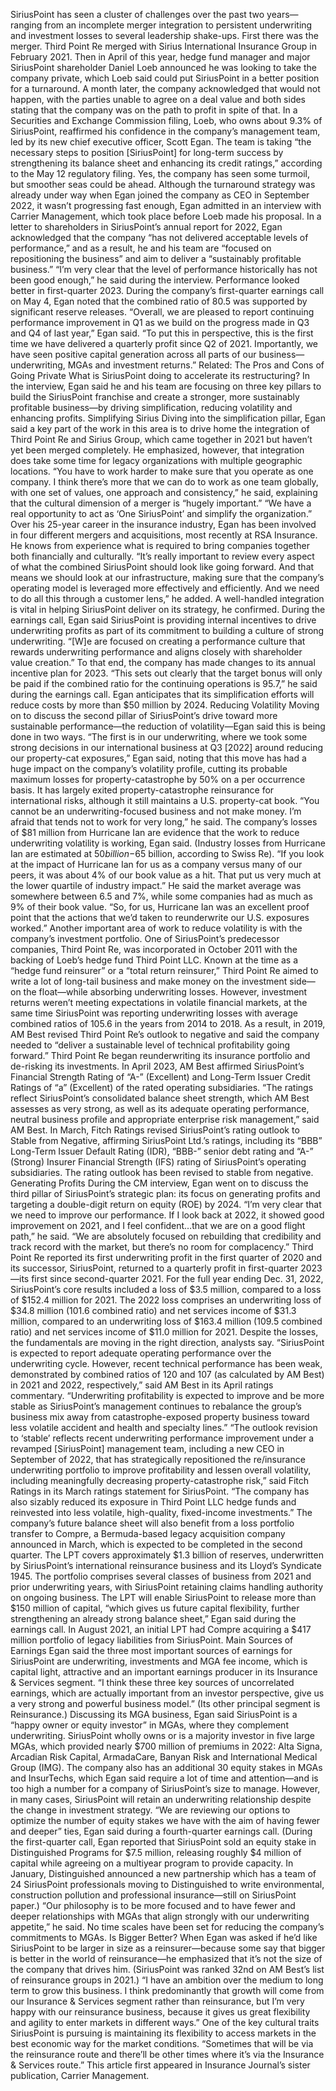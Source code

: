 SiriusPoint has seen a cluster of challenges over the past two years—ranging from an incomplete merger integration to persistent underwriting and investment losses to several leadership shake-ups.
First there was the merger. Third Point Re merged with Sirius International Insurance Group in February 2021. Then in April of this year, hedge fund manager and major SiriusPoint shareholder Daniel Loeb announced he was looking to take the company private, which Loeb said could put SiriusPoint in a better position for a turnaround.
A month later, the company acknowledged that would not happen, with the parties unable to agree on a deal value and both sides stating that the company was on the path to profit in spite of that.
In a Securities and Exchange Commission filing, Loeb, who owns about 9.3% of SiriusPoint, reaffirmed his confidence in the company’s management team, led by its new chief executive officer, Scott Egan. The team is taking “the necessary steps to position [SiriusPoint] for long-term success by strengthening its balance sheet and enhancing its credit ratings,” according to the May 12 regulatory filing.
Yes, the company has seen some turmoil, but smoother seas could be ahead.
Although the turnaround strategy was already under way when Egan joined the company as CEO in September 2022, it wasn’t progressing fast enough, Egan admitted in an interview with Carrier Management, which took place before Loeb made his proposal. In a letter to shareholders in SiriusPoint’s annual report for 2022, Egan acknowledged that the company “has not delivered acceptable levels of performance,” and as a result, he and his team are “focused on repositioning the business” and aim to deliver a “sustainably profitable business.”
“I’m very clear that the level of performance historically has not been good enough,” he said during the interview.
Performance looked better in first-quarter 2023.
During the company’s first-quarter earnings call on May 4, Egan noted that the combined ratio of 80.5 was supported by significant reserve releases. “Overall, we are pleased to report continuing performance improvement in Q1 as we build on the progress made in Q3 and Q4 of last year,” Egan said. “To put this in perspective, this is the first time we have delivered a quarterly profit since Q2 of 2021. Importantly, we have seen positive capital generation across all parts of our business—underwriting, MGAs and investment returns.”
Related: The Pros and Cons of Going Private
What is SiriusPoint doing to accelerate its restructuring?
In the interview, Egan said he and his team are focusing on three key pillars to build the SiriusPoint franchise and create a stronger, more sustainably profitable business—by driving simplification, reducing volatility and enhancing profits.
Simplifying Sirius
Diving into the simplification pillar, Egan said a key part of the work in this area is to drive home the integration of Third Point Re and Sirius Group, which came together in 2021 but haven’t yet been merged completely. He emphasized, however, that integration does take some time for legacy organizations with multiple geographic locations.
“You have to work harder to make sure that you operate as one company. I think there’s more that we can do to work as one team globally, with one set of values, one approach and consistency,” he said, explaining that the cultural dimension of a merger is “hugely important.”
“We have a real opportunity to act as ‘One SiriusPoint’ and simplify the organization.”
Over his 25-year career in the insurance industry, Egan has been involved in four different mergers and acquisitions, most recently at RSA Insurance. He knows from experience what is required to bring companies together both financially and culturally.
“It’s really important to review every aspect of what the combined SiriusPoint should look like going forward. And that means we should look at our infrastructure, making sure that the company’s operating model is leveraged more effectively and efficiently. And we need to do all this through a customer lens,” he added.
A well-handled integration is vital in helping SiriusPoint deliver on its strategy, he confirmed.
During the earnings call, Egan said SiriusPoint is providing internal incentives to drive underwriting profits as part of its commitment to building a culture of strong underwriting. “[W]e are focused on creating a performance culture that rewards underwriting performance and aligns closely with shareholder value creation.”
To that end, the company has made changes to its annual incentive plan for 2023. “This sets out clearly that the target bonus will only be paid if the combined ratio for the continuing operations is 95.7,” he said during the earnings call.
Egan anticipates that its simplification efforts will reduce costs by more than $50 million by 2024.
Reducing Volatility
Moving on to discuss the second pillar of SiriusPoint’s drive toward more sustainable performance—the reduction of volatility—Egan said this is being done in two ways.
“The first is in our underwriting, where we took some strong decisions in our international business at Q3 [2022] around reducing our property-cat exposures,” Egan said, noting that this move has had a huge impact on the company’s volatility profile, cutting its probable maximum losses for property-catastrophe by 50% on a per occurrence basis. It has largely exited property-catastrophe reinsurance for international risks, although it still maintains a U.S. property-cat book.
“You cannot be an underwriting-focused business and not make money. I’m afraid that tends not to work for very long,” he said.
The company’s losses of $81 million from Hurricane Ian are evidence that the work to reduce underwriting volatility is working, Egan said. (Industry losses from Hurricane Ian are estimated at $50 billion-$65 billion, according to Swiss Re). “If you look at the impact of Hurricane Ian for us as a company versus many of our peers, it was about 4% of our book value as a hit. That put us very much at the lower quartile of industry impact.”
He said the market average was somewhere between 6.5 and 7%, while some companies had as much as 9% of their book value. “So, for us, Hurricane Ian was an excellent proof point that the actions that we’d taken to reunderwrite our U.S. exposures worked.”
Another important area of work to reduce volatility is with the company’s investment portfolio. One of SiriusPoint’s predecessor companies, Third Point Re, was incorporated in October 2011 with the backing of Loeb’s hedge fund Third Point LLC. Known at the time as a “hedge fund reinsurer” or a “total return reinsurer,” Third Point Re aimed to write a lot of long-tail business and make money on the investment side—on the float—while absorbing underwriting losses.
However, investment returns weren’t meeting expectations in volatile financial markets, at the same time SiriusPoint was reporting underwriting losses with average combined ratios of 105.6 in the years from 2014 to 2018. As a result, in 2019, AM Best revised Third Point Re’s outlook to negative and said the company needed to “deliver a sustainable level of technical profitability going forward.”
Third Point Re began reunderwriting its insurance portfolio and de-risking its investments.
In April 2023, AM Best affirmed SiriusPoint’s Financial Strength Rating of “A-” (Excellent) and Long-Term Issuer Credit Ratings of “a” (Excellent) of the rated operating subsidiaries. “The ratings reflect SiriusPoint’s consolidated balance sheet strength, which AM Best assesses as very strong, as well as its adequate operating performance, neutral business profile and appropriate enterprise risk management,” said AM Best.
In March, Fitch Ratings revised SiriusPoint’s rating outlook to Stable from Negative, affirming SiriusPoint Ltd.’s ratings, including its “BBB” Long-Term Issuer Default Rating (IDR), “BBB-” senior debt rating and “A-” (Strong) Insurer Financial Strength (IFS) rating of SiriusPoint’s operating subsidiaries. The rating outlook has been revised to stable from negative.
Generating Profits
During the CM interview, Egan went on to discuss the third pillar of SiriusPoint’s strategic plan: its focus on generating profits and targeting a double-digit return on equity (ROE) by 2024.
“I’m very clear that we need to improve our performance. If I look back at 2022, it showed good improvement on 2021, and I feel confident…that we are on a good flight path,” he said. “We are absolutely focused on rebuilding that credibility and track record with the market, but there’s no room for complacency.”
Third Point Re reported its first underwriting profit in the first quarter of 2020 and its successor, SiriusPoint, returned to a quarterly profit in first-quarter 2023—its first since second-quarter 2021. For the full year ending Dec. 31, 2022, SiriusPoint’s core results included a loss of $3.5 million, compared to a loss of $152.4 million for 2021.
The 2022 loss comprises an underwriting loss of $34.8 million (101.6 combined ratio) and net services income of $31.3 million, compared to an underwriting loss of $163.4 million (109.5 combined ratio) and net services income of $11.0 million for 2021. Despite the losses, the fundamentals are moving in the right direction, analysts say.
“SiriusPoint is expected to report adequate operating performance over the underwriting cycle. However, recent technical performance has been weak, demonstrated by combined ratios of 120 and 107 (as calculated by AM Best) in 2021 and 2022, respectively,” said AM Best in its April ratings commentary. “Underwriting profitability is expected to improve and be more stable as SiriusPoint’s management continues to rebalance the group’s business mix away from catastrophe-exposed property business toward less volatile accident and health and specialty lines.”
“The outlook revision to ‘stable’ reflects recent underwriting performance improvement under a revamped [SiriusPoint] management team, including a new CEO in September of 2022, that has strategically repositioned the re/insurance underwriting portfolio to improve profitability and lessen overall volatility, including meaningfully decreasing property-catastrophe risk,” said Fitch Ratings in its March ratings statement for SiriusPoint. “The company has also sizably reduced its exposure in Third Point LLC hedge funds and reinvested into less volatile, high-quality, fixed-income investments.”
The company’s future balance sheet will also benefit from a loss portfolio transfer to Compre, a Bermuda-based legacy acquisition company announced in March, which is expected to be completed in the second quarter. The LPT covers approximately $1.3 billion of reserves, underwritten by SiriusPoint’s international reinsurance business and its Lloyd’s Syndicate 1945. The portfolio comprises several classes of business from 2021 and prior underwriting years, with SiriusPoint retaining claims handling authority on ongoing business.
The LPT will enable SiriusPoint to release more than $150 million of capital, “which gives us future capital flexibility, further strengthening an already strong balance sheet,” Egan said during the earnings call. In August 2021, an initial LPT had Compre acquiring a $417 million portfolio of legacy liabilities from SiriusPoint.
Main Sources of Earnings
Egan said the three most important sources of earnings for SiriusPoint are underwriting, investments and MGA fee income, which is capital light, attractive and an important earnings producer in its Insurance & Services segment. “I think these three key sources of uncorrelated earnings, which are actually important from an investor perspective, give us a very strong and powerful business model.” (Its other principal segment is Reinsurance.)
Discussing its MGA business, Egan said SiriusPoint is a “happy owner or equity investor” in MGAs, where they complement underwriting. SiriusPoint wholly owns or is a majority investor in five large MGAs, which provided nearly $700 million of premiums in 2022: Alta Signa, Arcadian Risk Capital, ArmadaCare, Banyan Risk and International Medical Group (IMG).
The company also has an additional 30 equity stakes in MGAs and InsurTechs, which Egan said require a lot of time and attention—and is too high a number for a company of SiriusPoint’s size to manage. However, in many cases, SiriusPoint will retain an underwriting relationship despite the change in investment strategy.
“We are reviewing our options to optimize the number of equity stakes we have with the aim of having fewer and deeper” ties, Egan said during a fourth-quarter earnings call. (During the first-quarter call, Egan reported that SiriusPoint sold an equity stake in Distinguished Programs for $7.5 million, releasing roughly $4 million of capital while agreeing on a multiyear program to provide capacity. In January, Distinguished announced a new partnership which has a team of 24 SiriusPoint professionals moving to Distinguished to write environmental, construction pollution and professional insurance—still on SiriusPoint paper.)
“Our philosophy is to be more focused and to have fewer and deeper relationships with MGAs that align strongly with our underwriting appetite,” he said. No time scales have been set for reducing the company’s commitments to MGAs.
Is Bigger Better?
When Egan was asked if he’d like SiriusPoint to be larger in size as a reinsurer—because some say that bigger is better in the world of reinsurance—he emphasized that it’s not the size of the company that drives him. (SiriusPoint was ranked 32nd on AM Best’s list of reinsurance groups in 2021.)
“I have an ambition over the medium to long term to grow this business. I think predominantly that growth will come from our Insurance & Services segment rather than reinsurance, but I’m very happy with our reinsurance business, because it gives us great flexibility and agility to enter markets in different ways.”
One of the key cultural traits SiriusPoint is pursuing is maintaining its flexibility to access markets in the best economic way for the market conditions. “Sometimes that will be via the reinsurance route and there’ll be other times where it’s via the Insurance & Services route.”
This article first appeared in Insurance Journal’s sister publication, Carrier Management.
